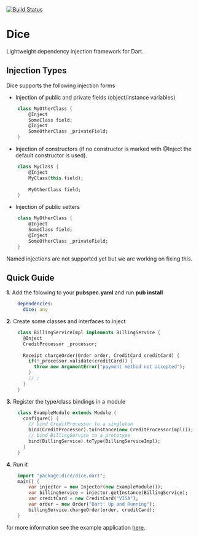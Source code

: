 [![Build Status](https://drone.io/github.com/ltackmann/dice/status.png)](https://drone.io/github.com/ltackmann/dice/latest)

Dice
====
Lightweight dependency injection framework for Dart.

Injection Types
---------------

Dice supports the following injection forms

 * Injection of public and private fields (object/instance variables)
```dart
	class MyOtherClass {
    	@Inject
      	SomeClass field;
      	@Inject
      	SomeOtherClass _privateField;
   	}
```
  
 * Injection of constructors (if no constructor is marked with @Inject the default constructor is used).
```dart 
	class MyClass {
 		@Inject
 		MyClass(this.field);
 		
 		MyOtherClass field;
 	}
```
 
 * Injection of public setters 
```dart
	class MyOtherClass {
      	@Inject
      	SomeClass field;
      	@Inject
      	SomeOtherClass _privateField;
	}
```


Named injections are not supported yet but we are working on fixing this.

Quick Guide
-----------

**1.** Add the folowing to your **pubspec.yaml** and run **pub install**
```yaml
    dependencies:
      dice: any
```

**2.** Create some classes and interfaces to inject
```dart
	class BillingServiceImpl implements BillingService {
	  @Inject
	  CreditProcessor _processor;
	  
	  Receipt chargeOrder(Order order, CreditCard creditCard) {
	    if(!_processor.validate(creditCard)) {
	      throw new ArgumentError("payment method not accepted");
	    }
	    // :
	  }
	}
```

**3.** Register the type/class bindings in a module
```dart
	class ExampleModule extends Module {
	  configure() {
	    // bind CreditProcessor to a singleton
	    bind(CreditProcessor).toInstance(new CreditProcessorImpl());
	    // bind BillingService to a prototype
	    bind(BillingService).toType(BillingServiceImpl);
	  }
	}
```

**4.** Run it
```dart
    import "package:dice/dice.dart";
	main() {
	  	var injector = new Injector(new ExampleModule());
	  	var billingService = injector.getInstance(BillingService);
	  	var creditCard = new CreditCard("VISA");
	  	var order = new Order("Dart: Up and Running");
	  	billingService.chargeOrder(order, creditCard);
	}
```

for more information see the example application [here](example/example_app.dart).
